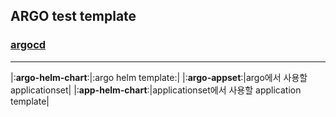 ## ARGO test template

### [argocd](https://github.com/argoproj/argo-helm/tree/main/charts/argo-cd)
---

|:**argo-helm-chart**:|:argo helm template:|
|:**argo-appset**:|argo에서 사용할 applicationset|
|:**app-helm-chart**:|applicationset에서 사용할 application template|
